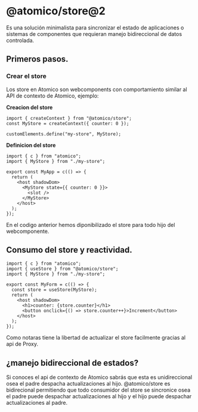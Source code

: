 # @atomico/store@2

Es una solución minimalista para sincronizar el estado de aplicaciones o sistemas de componentes que requieran manejo bidireccional de datos controlada.

## Primeros pasos.

### Crear el store

Los store en Atomico son webcomponents con comportamiento similar al API de contexto de Atomico, ejemplo:

**Creacion del store**

```tsx
import { createContext } from "@atomico/store";
const MyStore = createContext({ counter: 0 });

customElements.define("my-store", MyStore);
```

**Definicion del store**

```tsx
import { c } from "atomico";
import { MyStore } from "./my-store";

export const MyApp = c(() => {
  return (
    <host shadowDom>
      <MyStore state={{ counter: 0 }}>
        <slot />
      </MyStore>
    </host>
  );
});
```

En el codigo anterior hemos diponibilizado el store para todo hijo del webcomponente.

## Consumo del store y reactividad.

```tsx
import { c } from "atomico";
import { useStore } from "@atomico/store";
import { MyStore } from "./my-store";

export const MyForm = c(() => {
  const store = useStore(MyStore);
  return (
    <host shadowDom>
      <h1>counter: {store.counter}</h1>
      <button onclick={() => store.counter++}>Increment</button>
    </host>
  );
});
```

Como notaras tiene la libertad de actualizar el store facilmente gracias al api de Proxy.

## ¿manejo bidireccional de estados?

Si conoces el api de contexto de Atomico sabrás que esta es unidireccional osea el padre despacha actualizaciones al hijo. @atomico/store es bidirecional permitiendo que todo consumidor del store se sincronice osea el padre puede despachar actualizaciones al hijo y el hijo puede despachar actualizaciones al padre.
